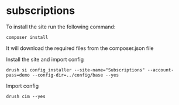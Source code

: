 # subscriptions

To install the site run the following command:
```
composer install
```
It will download the required files from the composer.json file

Install the site and import config
```
drush si config_installer --site-name="Subscriptions" --account-pass=demo --config-dir=../config/base --yes
```

Import config
```
drush cim --yes
```
